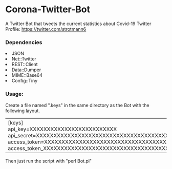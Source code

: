 # Corona-Twitter-Bot
A Twitter Bot that tweets the current statistics about Covid-19
Twitter Profile: https://twitter.com/strotmann6

<h3>Dependencies</h3>

<li>JSON<br>
<li>Net::Twitter<br>
<li>REST::Client<br>
<li>Data::Dumper<br>
<li>MIME::Base64<br>
<li>Config::Tiny<br>


<h3>Usage:</h3>

Create a file named ".keys" in the same directory as the Bot with the following layout.
<table>
<tr>
<td>
[keys]<br>
api_key=XXXXXXXXXXXXXXXXXXXXXXXXX
api_secret=XXXXXXXXXXXXXXXXXXXXXXXXXXXXXXXXXXXXXXXXXXXXXXXXXX
access_token=XXXXXXXXXXXXXXXXXXXXXXXXXXXXXXXXXXXXXXXXXXXXXXXXXX
access_token_XXXXXXXXXXXXXXXXXXXXXXXXXXXXXXXXXXXXXXXXXXXXX
</table></tr></td>
Then just run the script with "perl Bot.pl"

